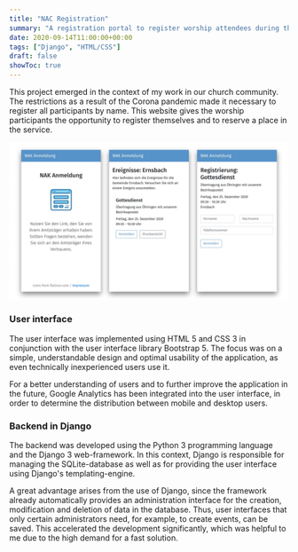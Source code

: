 ```yaml
---
title: "NAC Registration"
summary: "A registration portal to register worship attendees during the corona-pandemic. Developed using Python 3 (Django 3) and Bootstrap 5"
date: 2020-09-14T11:00:00+00:00
tags: ["Django", "HTML/CSS"]
draft: false
showToc: true
---
```


This project emerged in the context of my work in our church community. The restrictions as a result of the Corona pandemic made it necessary to register all participants by name. This website gives the worship participants the opportunity to register themselves and to reserve a place in the service.

![User interface](/img/nac-registration.png)

### User interface

The user interface was implemented using HTML 5 and CSS 3 in conjunction with the user interface library Bootstrap 5. The focus was on a simple, understandable design and optimal usability of the application, as even technically inexperienced users use it.

For a better understanding of users and to further improve the application in the future, Google Analytics has been integrated into the user interface, in order to determine the distribution between mobile and desktop users.

### Backend in Django

The backend was developed using the Python 3 programming language and the Django 3 web-framework. In this context, Django is responsible for managing the SQLite-database as well as for providing the user interface using Django's templating-engine.

A great advantage arises from the use of Django, since the framework already automatically provides an administration interface for the creation, modification and deletion of data in the database. Thus, user interfaces that only certain administrators need, for example, to create events, can be saved. This accelerated the development significantly, which was helpful to me due to the high demand for a fast solution.
